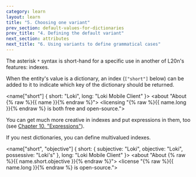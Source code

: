 ```yaml
---
category: learn
layout: learn
title: "5. Choosing one variant"
prev_section: default-values-for-dictionaries
prev_title: "4. Defining the default variant"
next_section: attributes
next_title: "6. Using variants to define grammatical cases"
---
```


<section class="clearfix">
	<div class="left">
		<p>The asterisk <code>*</code> syntax is short-hand for a specific use in another of L20n's features: indexes.</p>
		<p>When the entity's value is a dictionary, an index (<code>["short"]</code> below) can be added to it to indicate which key of the dictionary should be returned.</p>
	</div>
	<div class="right">
		<div class="editor sourceEditor height15"
		  id="sourceEditor1"
		  data-source="sourceEditor1"
		  data-output="output1"
		>&lt;name["short"] {
  short: "Loki",
  long: "Loki Mobile Client"
}&gt;
&lt;about "About {% raw %}{{ name }}{% endraw %}"&gt;
&lt;licensing "{% raw %}{{ name.long }}{% endraw %} is both free and open-source."&gt;
		</div>
		<dl id="output1">
		</dl>
	</div>
</section>

<section class="clearfix">
	<div class="left">
		<p>You can get much more creative in indexes and put expressions in them, too (see <a href="{% post_url 2012-07-12-expressions %}">Chapter 10. "Expressions"</a>).</p>
		<p>If you nest dictionaries, you can define multivalued indexes.</p>
	</div>
	<div class="right">
		<div class="editor sourceEditor height15"
		  id="sourceEditor2"
		  data-source="sourceEditor2"
		  data-output="output2"
		>&lt;name["short", "objective"] {
  short: {
    subjective: "Loki",
    objective: "Loki",
    possessive: "Loki's"
  },
  long: "Loki Mobile Client"
}&gt;
&lt;about "About {% raw %}{{ name.short.objective }}{% endraw %}"&gt;
&lt;license "{% raw %}{{ name.long }}{% endraw %} is open-source."&gt;
		</div>
		<dl id="output2">
		</dl>
	</div>
</section>
